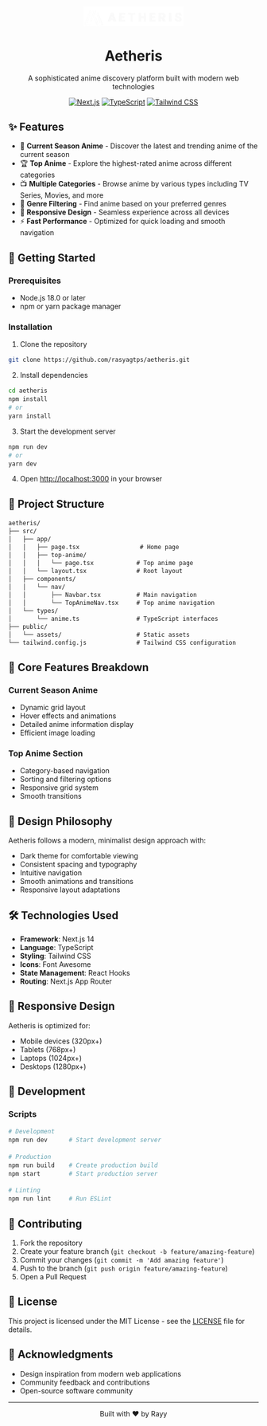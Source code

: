 <div align="center">
  <img src="public/aetheris-logo.png" alt="Aetheris Logo" width="200"/>
  
  # Aetheris
  
  <p>A sophisticated anime discovery platform built with modern web technologies</p>

  [![Next.js](https://img.shields.io/badge/Next.js-14-black?style=for-the-badge&logo=next.js)](https://nextjs.org/)
  [![TypeScript](https://img.shields.io/badge/TypeScript-5.0-blue?style=for-the-badge&logo=typescript)](https://www.typescriptlang.org/)
  [![Tailwind CSS](https://img.shields.io/badge/Tailwind-3.0-38B2AC?style=for-the-badge&logo=tailwind-css)](https://tailwindcss.com/)
</div>

## ✨ Features

- 🎯 **Current Season Anime** - Discover the latest and trending anime of the current season
- 🏆 **Top Anime** - Explore the highest-rated anime across different categories
- 📺 **Multiple Categories** - Browse anime by various types including TV Series, Movies, and more
- 🎨 **Genre Filtering** - Find anime based on your preferred genres
- 📱 **Responsive Design** - Seamless experience across all devices
- ⚡ **Fast Performance** - Optimized for quick loading and smooth navigation

## 🚀 Getting Started

### Prerequisites

- Node.js 18.0 or later
- npm or yarn package manager

### Installation

1. Clone the repository
```bash
git clone https://github.com/rasyagtps/aetheris.git
```

2. Install dependencies
```bash
cd aetheris
npm install
# or
yarn install
```

3. Start the development server
```bash
npm run dev
# or
yarn dev
```

4. Open [http://localhost:3000](http://localhost:3000) in your browser

## 🎨 Project Structure

```
aetheris/
├── src/
│   ├── app/
│   │   ├── page.tsx                 # Home page
│   │   ├── top-anime/
│   │   │   └── page.tsx            # Top anime page
│   │   └── layout.tsx              # Root layout
│   ├── components/
│   │   └── nav/
│   │       ├── Navbar.tsx          # Main navigation
│   │       └── TopAnimeNav.tsx     # Top anime navigation
│   └── types/
│       └── anime.ts                # TypeScript interfaces
├── public/
│   └── assets/                     # Static assets
└── tailwind.config.js              # Tailwind CSS configuration
```

## 🎯 Core Features Breakdown

### Current Season Anime
- Dynamic grid layout
- Hover effects and animations
- Detailed anime information display
- Efficient image loading

### Top Anime Section
- Category-based navigation
- Sorting and filtering options
- Responsive grid system
- Smooth transitions

## 🎨 Design Philosophy

Aetheris follows a modern, minimalist design approach with:
- Dark theme for comfortable viewing
- Consistent spacing and typography
- Intuitive navigation
- Smooth animations and transitions
- Responsive layout adaptations

## 🛠 Technologies Used

- **Framework**: Next.js 14
- **Language**: TypeScript
- **Styling**: Tailwind CSS
- **Icons**: Font Awesome
- **State Management**: React Hooks
- **Routing**: Next.js App Router

## 📱 Responsive Design

Aetheris is optimized for:
- Mobile devices (320px+)
- Tablets (768px+)
- Laptops (1024px+)
- Desktops (1280px+)

## 🔧 Development

### Scripts

```bash
# Development
npm run dev      # Start development server

# Production
npm run build    # Create production build
npm start        # Start production server

# Linting
npm run lint     # Run ESLint
```

## 📝 Contributing

1. Fork the repository
2. Create your feature branch (`git checkout -b feature/amazing-feature`)
3. Commit your changes (`git commit -m 'Add amazing feature'`)
4. Push to the branch (`git push origin feature/amazing-feature`)
5. Open a Pull Request

## 📜 License

This project is licensed under the MIT License - see the [LICENSE](LICENSE) file for details.

## 🙏 Acknowledgments

- Design inspiration from modern web applications
- Community feedback and contributions
- Open-source software community

---

<div align="center">
  <p>Built with ❤️ by Rayy</p>
</div>
